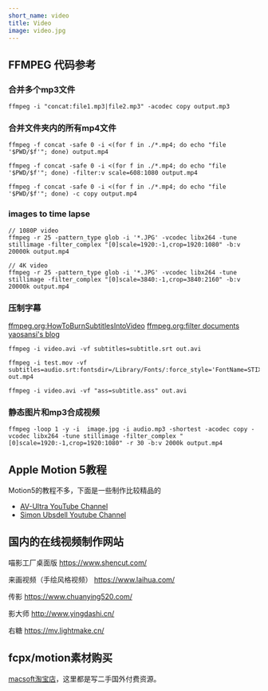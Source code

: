 ```yaml
---
short_name: video
title: Video
image: video.jpg
---
```

## FFMPEG 代码参考
### 合并多个mp3文件
```
ffmpeg -i "concat:file1.mp3|file2.mp3" -acodec copy output.mp3
```

### 合并文件夹内的所有mp4文件
```
ffmpeg -f concat -safe 0 -i <(for f in ./*.mp4; do echo "file '$PWD/$f'"; done) output.mp4
```

```
ffmpeg -f concat -safe 0 -i <(for f in ./*.mp4; do echo "file '$PWD/$f'"; done) -filter:v scale=608:1080 output.mp4
```

```
ffmpeg -f concat -safe 0 -i <(for f in ./*.mp4; do echo "file '$PWD/$f'"; done) -c copy output.mp4
```

### images to time lapse
```
// 1080P video
ffmpeg -r 25 -pattern_type glob -i '*.JPG' -vcodec libx264 -tune stillimage -filter_complex "[0]scale=1920:-1,crop=1920:1080" -b:v 20000k output.mp4

// 4K video
ffmpeg -r 25 -pattern_type glob -i '*.JPG' -vcodec libx264 -tune stillimage -filter_complex "[0]scale=3840:-1,crop=3840:2160" -b:v 20000k output.mp4
```

### 压制字幕
[ffmpeg.org:HowToBurnSubtitlesIntoVideo](https://trac.ffmpeg.org/wiki/HowToBurnSubtitlesIntoVideo)
[ffmpeg.org:filter documents](http://ffmpeg.org/ffmpeg-filters.html#subtitles-1)
[yaosansi's blog](https://www.yaosansi.com/post/ffmpeg-burn-subtitles-into-video/)

```
ffmpeg -i video.avi -vf subtitles=subtitle.srt out.avi
```

```
ffmpeg -i test.mov -vf subtitles=audio.srt:fontsdir=/Library/Fonts/:force_style='FontName=STIXSizTwoSymReg' out.mp4
```

```
ffmpeg -i video.avi -vf "ass=subtitle.ass" out.avi
```

### 静态图片和mp3合成视频
```
ffmpeg -loop 1 -y -i  image.jpg -i audio.mp3 -shortest -acodec copy -vcodec libx264 -tune stillimage -filter_complex "[0]scale=1920:-1,crop=1920:1080" -r 30 -b:v 2000k output.mp4
```

## Apple Motion 5教程

Motion5的教程不多，下面是一些制作比较精品的

* [AV-Ultra YouTube Channel](https://www.youtube.com/channel/UC0N-iKBpHZlhSFu6BqLsHWQ)
* [Simon Ubsdell Youtube Channel](https://www.youtube.com/channel/UC7c46tWEb2grLQ95OGLxBJQ)


## 国内的在线视频制作网站

喵影工厂桌面版
https://www.shencut.com/

来画视频（手绘风格视频）
https://www.laihua.com/

传影
https://www.chuanying520.com/

影大师
http://www.yingdashi.cn/

右糖
https://mv.lightmake.cn/

## fcpx/motion素材购买
[macsoft淘宝店](https://macsoft.taobao.com/)，这里都是写二手国外付费资源。